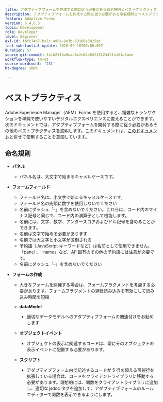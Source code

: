 ```yaml
---
title: アダプティブフォームを作成する際に従う必要がある命名規則とベストプラクティス
description: アダプティブフォームを作成する際に従う必要がある命名規則とベストプラクティス
feature: Adaptive Forms
version: 6.4,6.5
topic: Development
role: Developer
level: Beginner
exl-id: fbfc74d7-ba7c-495a-9e3b-63166a3025ab
last-substantial-update: 2020-09-10T00:00:00Z
duration: 57
source-git-commit: f4c621f3a9caa8c2c64b8323312343fe421a5aee
workflow-type: tm+mt
source-wordcount: '281'
ht-degree: 100%

---
```


# ベストプラクティス

Adobe Experience Manager（AEM）Forms を使用すると、複雑なトランザクションを単純で使いやすいデジタルエクスペリエンスに変えることができます。次のドキュメントでは、アダプティブフォームを開発する際に従う必要があるその他のベストプラクティスを説明します。このドキュメントは、[このドキュメント](https://experienceleague.adobe.com/docs/experience-manager-release-information/aem-release-updates/previous-updates/aem-previous-versions.html?lang=ja)と併せて使用することを意図しています。

## 命名規則

* **パネル**
   * パネル名は、大文字で始まるキャメルケースです。

* **フォームフィールド**
   * フィールド名は、小文字で始まるキャメルケースです。
   * フィールド名の先頭に数字を使用しないでください
   * 名前にダッシュ「-」を含めないでください。これらは、コード内のマイナス記号と同じで、コード内の演算子として機能します。
   * 名前には、文字、数字、アンダースコアおよびドル記号を含めることができます。
   * 名前は文字で始める必要があります
   * 名前では大文字と小文字が区別される
   * 予約語（JavaScript キーワードなど）は名前として使用できません。「panel」、「name」など、AF 固有のその他の予約語には注意が必要です。
   * 名前にダッシュ「-」を含めないでください
* **フォームの作成**
   * 大きなフォームを開発する場合は、フォームフラグメントを考慮する必要があります。フォームフラグメントの遅延読み込みを有効にして読み込み時間を短縮
   * **dataModel**
      * 適切なデータモデルへのアダプティブフォームの関連付けをお勧めします

   * **オブジェクトイベント**
      * オブジェクトの表示に関連するコードは、常にそのオブジェクトの表示イベントに配置する必要があります。
   * **スクリプト**
      * アダプティブフォーム内で記述するコードが 5 行を超える可視行を拡張している場合は、コードをクライアントライブラリに移動する必要があります。理想的には、関数をクライアントライブラリに追加し、適切な jsdoc タグを追加して、アダプティブフォームのルールエディターで関数を表示できるようにします。
